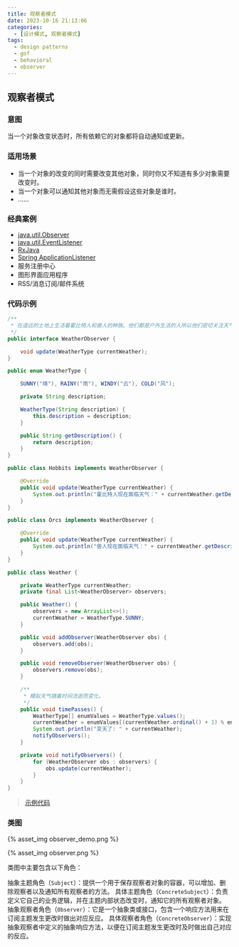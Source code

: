 ```yaml
---
title: 观察者模式
date: 2023-10-16 21:13:06
categories:
  - [设计模式, 观察者模式]
tags:
  - design patterns
  - gof
  - behavioral
  - observer
---
```


## 观察者模式

### 意图

当一个对象改变状态时，所有依赖它的对象都将自动通知或更新。

### 适用场景

- 当一个对象的改变的同时需要改变其他对象，同时你又不知道有多少对象需要改变时。
- 当一个对象可以通知其他对象而无需假设这些对象是谁时。
- ......

<!-- more -->

### 经典案例

- [java.util.Observer](http://docs.oracle.com/javase/8/docs/api/java/util/Observer.html)
- [java.util.EventListener](http://docs.oracle.com/javase/8/docs/api/java/util/EventListener.html)
- [RxJava](https://github.com/ReactiveX/RxJava)
- [Spring ApplicationListener](https://docs.spring.io/spring-framework/docs/5.3.29/javadoc-api/org/springframework/context/ApplicationListener.html)
- 服务注册中心
- 图形界面应用程序
- RSS/消息订阅/邮件系统

### 代码示例

```java
/**
 * 在遥远的土地上生活着霍比特人和兽人的种族。他们都是户外生活的人所以他们密切关注天气的变化。
 */
public interface WeatherObserver {

    void update(WeatherType currentWeather);
}

public enum WeatherType {

    SUNNY("晴"), RAINY("雨"), WINDY("云"), COLD("风");

    private String description;

    WeatherType(String description) {
        this.description = description;
    }

    public String getDescription() {
        return description;
    }
}

public class Hobbits implements WeatherObserver {

    @Override
    public void update(WeatherType currentWeather) {
        System.out.println("霍比特人现在面临天气：" + currentWeather.getDescription());
    }
}

public class Orcs implements WeatherObserver {

    @Override
    public void update(WeatherType currentWeather) {
        System.out.println("兽人现在面临天气：" + currentWeather.getDescription());
    }
}

public class Weather {

    private WeatherType currentWeather;
    private final List<WeatherObserver> observers;

    public Weather() {
        observers = new ArrayList<>();
        currentWeather = WeatherType.SUNNY;
    }

    public void addObserver(WeatherObserver obs) {
        observers.add(obs);
    }

    public void removeObserver(WeatherObserver obs) {
        observers.remove(obs);
    }

    /**
     * 模拟天气随着时间流逝而变化。
     */
    public void timePasses() {
        WeatherType[] enumValues = WeatherType.values();
        currentWeather = enumValues[(currentWeather.ordinal() + 1) % enumValues.length];
        System.out.println("变天了: " + currentWeather);
        notifyObservers();
    }

    private void notifyObservers() {
        for (WeatherObserver obs : observers) {
            obs.update(currentWeather);
        }
    }
}
```

> [示例代码]()

### 类图

{% asset_img observer_demo.png %}

{% asset_img observer.png %}

类图中主要包含以下角色：

抽象主题角色（`Subject`）：提供一个用于保存观察者对象的容器，可以增加、删除观察者以及通知所有观察者的方法。
具体主题角色（`ConcreteSubject`）：负责定义它自己的业务逻辑，并在主题内部状态改变时，通知它的所有观察者对象。
抽象观察者角色（`Observer`）：它是一个抽象类或接口，包含一个响应方法用来在订阅主题发生更改时做出对应反应。
具体观察者角色（`ConcreteObserver`）：实现抽象观察者中定义的抽象响应方法，以便在订阅主题发生更改时及时做出自己对应的反应。
